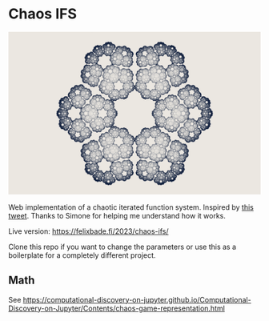 # Chaos IFS
![Fractal preview](fractal.png)

Web implementation of a chaotic iterated function system. Inspired by [this tweet](https://x.com/S_Conradi/status/1732819996881891795). Thanks to Simone for helping me understand how it works.

Live version: https://felixbade.fi/2023/chaos-ifs/

Clone this repo if you want to change the parameters or use this as a boilerplate for a completely different project.

## Math
See https://computational-discovery-on-jupyter.github.io/Computational-Discovery-on-Jupyter/Contents/chaos-game-representation.html